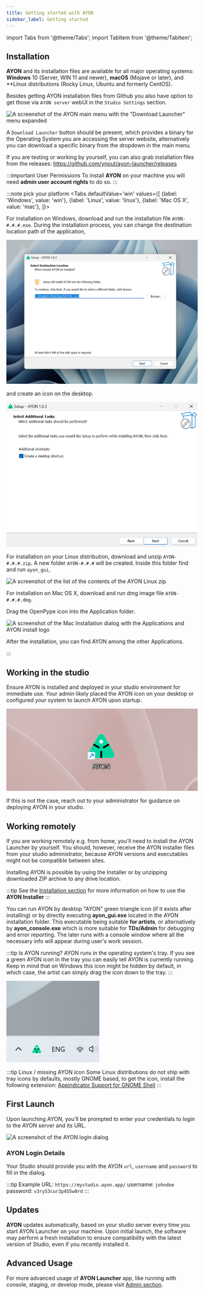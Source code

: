 ```yaml
---
title: Getting started with AYON
sidebar_label: Getting started
---
```


import Tabs from '@theme/Tabs';
import TabItem from '@theme/TabItem';


## Installation

**AYON** and its installation files are available for all major operating systems: **Windows** 10 (Server, WIN 11 and newer), **macOS** (Mojave or later), and **Linux distributions (Rocky Linux, Ubuntu and formerly CentOS).

Besides getting AYON installation files from Github you also have option to get those via `AYON server` webUI in the `Studio Settings` section.


![A screenshot of the AYON main menu with the "Download Launcher" menu expanded](assets/ayon_download_installer.png)

A `Download Launcher` button should be present, which provides a binary for the Operating System you are accessing the server website, alternatively you can download a specific binary from the dropdown in the main menu.

If you are testing or working by yourself, you can also grab installation files from the releases: https://github.com/ynput/ayon-launcher/releases

:::important User Permissions
To install **AYON** on your machine you will need **admin user account rights** to do so.
:::

:::note pick your platform
<Tabs
    defaultValue='win'
    values={[
        {label: 'Windows', value: 'win'},
        {label: 'Linux', value: 'linux'},
        {label: 'Mac OS X', value: 'mac'},
    ]}>

<TabItem value='win'>

For installation on Windows, download and run the installation file `AYON-#.#.#.exe`.
During the installation process, you can change the destination location path of the application,

![A screenshot of a Windows installation dialog where the person can choose where to install AYON](assets/ayon_install_windows_01.png)

and create an icon on the desktop.

![A screenshot of a Windows installation dialog where the person can choose to install AYON add the AYON shortcut to their desktop](assets/ayon_install_windows_02.png)

</TabItem>


<TabItem value='linux'>

For installation on your Linux distribution, download and unzip `AYON-#.#.#.zip`. A new folder `AYON-#.#.#` will be created.
Inside this folder find and run `ayon_gui`,

![A screenshot of the list of the contents of the AYON Linux zip](assets/ayon_install_linux.png)

</TabItem>


<TabItem value='mac'>

For installation on Mac OS X, download and run dmg image file `AYON-#.#.#.dmg`.

Drag the OpenPype icon into the Application folder.

![A screenshot of the Mac Installation dialog with the Applications and AYON install logo](assets/ayon_install_macos.png)

After the installation, you can find AYON among the other Applications.

</TabItem>
</Tabs>
:::


## Working in the studio

Ensure AYON is installed and deployed in your studio environment for immediate use. Your admin likely placed the AYON icon on your desktop or configured your system to launch AYON upon startup.

![AYON Launcher Icon](assets/ayon_launcher_icon.png)

If this is not the case, reach out to your administrator for guidance on deploying AYON in your studio.

## Working remotely

If you are working remotely e.g. from home, you'll need to install the AYON Launcher by yourself. You should, however, receive the AYON installer files from your studio administrator, because AYON versions and executables might not be compatible between sites.  

Installing AYON is possible by using the Installer or by unzipping downloaded ZIP archive to any drive location.

:::tip
See the [Installation section](#installation) for more information on how to use the **AYON Installer**
:::

You can run AYON by desktop "AYON" green triangle icon (if it exists after installing) or by directly executing **ayon_gui.exe** located in the AYON installation folder. This executable being suitable **for artists**, or alternatively by **ayon_console.exe** which is more suitable for **TDs/Admin** for debugging and error reporting. The later runs with a console window where all the necessary info will appear during user's work session.

:::tip Is AYON running?
AYON runs in the operating system's tray. If you see a green AYON icon in the tray you can easily tell AYON is currently running. Keep in mind that on Windows this icon might be hidden by default, in which case, the artist can simply drag the icon down to the tray.
:::

![A screenshot of the Windows System Tray showing the AYON icon](assets/artist_systray.png)

:::tip Linux / missing AYON icon
Some Linux distributions do not ship with tray icons by defaults, mostly GNOME based, to get the icon, install the following extension: [Appindicator Support for GNOME Shell](https://extensions.gnome.org/extension/615/appindicator-support/)
:::

## First Launch

Upon launching AYON, you'll be prompted to enter your credentials to login to the AYON server and its URL.

![A screenshot of the AYON login dialog](assets/artist_login.png)

### AYON Login Details

Your Studio should provide you with the AYON `url`, `username` and `password` to fill in the dialog.

:::tip Example
URL: `https://mystudio.ayon.app/`
username: `johndoe`
password: `v3ry53cur3p455w0rd`
:::


## Updates

**AYON** updates automatically, based on your studio server every time you start AYON Launcher on your machine. Upon initial launch, the software may perform a fresh installation to ensure compatibility with the latest version of Studio, even if you recently installed it.

## Advanced Usage

For more advanced usage of **AYON Launcher** app, like running with console, staging, or develop mode, please visit [Admin section](admin_launcher_run#arguments).
